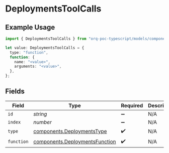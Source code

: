 # DeploymentsToolCalls

## Example Usage

```typescript
import { DeploymentsToolCalls } from "orq-poc-typescript/models/components";

let value: DeploymentsToolCalls = {
  type: "function",
  function: {
    name: "<value>",
    arguments: "<value>",
  },
};
```

## Fields

| Field                                                                            | Type                                                                             | Required                                                                         | Description                                                                      |
| -------------------------------------------------------------------------------- | -------------------------------------------------------------------------------- | -------------------------------------------------------------------------------- | -------------------------------------------------------------------------------- |
| `id`                                                                             | *string*                                                                         | :heavy_minus_sign:                                                               | N/A                                                                              |
| `index`                                                                          | *number*                                                                         | :heavy_minus_sign:                                                               | N/A                                                                              |
| `type`                                                                           | [components.DeploymentsType](../../models/components/deploymentstype.md)         | :heavy_check_mark:                                                               | N/A                                                                              |
| `function`                                                                       | [components.DeploymentsFunction](../../models/components/deploymentsfunction.md) | :heavy_check_mark:                                                               | N/A                                                                              |